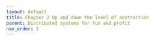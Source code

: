 ```yaml
---
layout: default
title: Chapter 2 Up and down the level of abstraction
parent: Distributed systems for fun and profit
nav_order: 3
---
```

